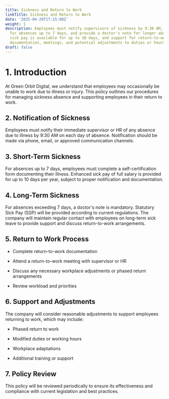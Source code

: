 ```yaml
---
title: Sickness and Return to Work
linkTitle: Sickness and Return to Work
date: '2025-04-29T17:15:00Z'
weight: 1
description: Employees must notify supervisors of sickness by 9:30 AM, complete self-certification
  for absences up to 7 days, and provide a doctor's note for longer absences. Enhanced
  sick pay is available for up to 10 days, and support for return-to-work includes
  documentation, meetings, and potential adjustments to duties or hours.
draft: false
---
```



# 1. Introduction

At Green Orbit Digital, we understand that employees may occasionally be unable to work due to illness or injury. This policy outlines our procedures for managing sickness absence and supporting employees in their return to work.

## 2. Notification of Sickness

Employees must notify their immediate supervisor or HR of any absence due to illness by 9:30 AM on each day of absence. Notification should be made via phone, email, or approved communication channels.

## 3. Short-Term Sickness

For absences up to 7 days, employees must complete a self-certification form documenting their illness. Enhanced sick pay of full salary is provided for up to 10 days per year, subject to proper notification and documentation.

## 4. Long-Term Sickness

For absences exceeding 7 days, a doctor's note is mandatory. Statutory Sick Pay (SSP) will be provided according to current regulations. The company will maintain regular contact with employees on long-term sick leave to provide support and discuss return-to-work arrangements.

## 5. Return to Work Process

- Complete return-to-work documentation

- Attend a return-to-work meeting with supervisor or HR

- Discuss any necessary workplace adjustments or phased return arrangements

- Review workload and priorities

## 6. Support and Adjustments

The company will consider reasonable adjustments to support employees returning to work, which may include:

- Phased return to work

- Modified duties or working hours

- Workplace adaptations

- Additional training or support

## 7. Policy Review

This policy will be reviewed periodically to ensure its effectiveness and compliance with current legislation and best practices.